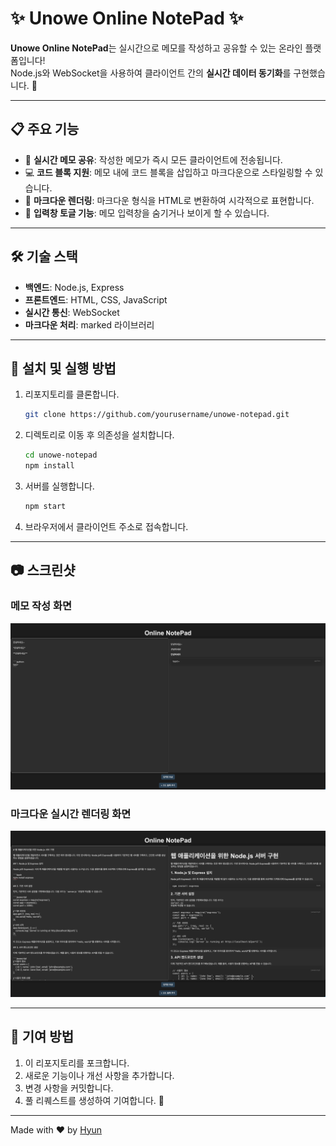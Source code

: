 # ✨ Unowe Online NotePad ✨

**Unowe Online NotePad**는 실시간으로 메모를 작성하고 공유할 수 있는 온라인 플랫폼입니다!  
Node.js와 WebSocket을 사용하여 클라이언트 간의 **실시간 데이터 동기화**를 구현했습니다. 🚀

---

## 📋 주요 기능

- 📝 **실시간 메모 공유**: 작성한 메모가 즉시 모든 클라이언트에 전송됩니다.
- 💻 **코드 블록 지원**: 메모 내에 코드 블록을 삽입하고 마크다운으로 스타일링할 수 있습니다.
- 📑 **마크다운 렌더링**: 마크다운 형식을 HTML로 변환하여 시각적으로 표현합니다.
- 🔄 **입력창 토글 기능**: 메모 입력창을 숨기거나 보이게 할 수 있습니다.

---

## 🛠️ 기술 스택

- **백엔드**: Node.js, Express
- **프론트엔드**: HTML, CSS, JavaScript
- **실시간 통신**: WebSocket
- **마크다운 처리**: marked 라이브러리

---

## 🚀 설치 및 실행 방법

1. 리포지토리를 클론합니다.

    ```bash
    git clone https://github.com/yourusername/unowe-notepad.git
    ```

2. 디렉토리로 이동 후 의존성을 설치합니다.

    ```bash
    cd unowe-notepad
    npm install
    ```

3. 서버를 실행합니다.

    ```bash
    npm start
    ```

4. 브라우저에서 클라이언트 주소로 접속합니다.

---

## 📷 스크린샷

### 메모 작성 화면
![메모 작성 화면](https://github.com/Hyun647/hyun647.github.io/blob/master/images/UnoweOnlineNotepad_img3.png?raw=true)


### 마크다운 실시간 렌더링 화면
![마크다운 렌더링](https://github.com/Hyun647/hyun647.github.io/blob/master/images/UnoweOnlineNotepad_img1.png?raw=true)

---

## 🤝 기여 방법

1. 이 리포지토리를 포크합니다.  
2. 새로운 기능이나 개선 사항을 추가합니다.  
3. 변경 사항을 커밋합니다.  
4. 풀 리퀘스트를 생성하여 기여합니다. 🎉

---

Made with ❤️ by [Hyun](https://github.com/hyun647)